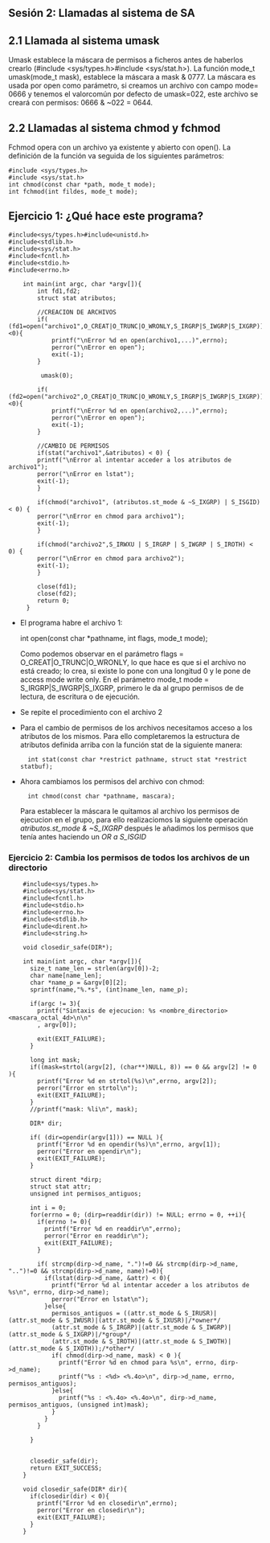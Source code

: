 ## Sesión 2: Llamadas al sistema de SA

## 2.1 Llamada al sistema umask

Umask establece la máscara de permisos a ficheros antes de haberlos crearlo (#include <sys/types.h>#include <sys/stat.h>). La función mode_t umask(mode_t mask), establece la máscara
a mask & 0777. La máscara es usada por open como parámetro, si creamos un archivo con campo mode= 0666  y tenemos el valorcomún por defecto de umask=022, este archivo se creará con permisos: 0666 & ~022 = 0644.

## 2.2 Llamadas al sistema chmod y fchmod

Fchmod opera con un archivo ya existente y abierto con open(). La definición de la función va seguida de los siguientes parámetros:

    #include <sys/types.h>
    #include <sys/stat.h>
    int chmod(const char *path, mode_t mode);
    int fchmod(int fildes, mode_t mode);

## Ejercicio 1: ¿Qué hace este programa?

    #include<sys/types.h>#include<unistd.h>
    #include<stdlib.h>
    #include<sys/stat.h>
    #include<fcntl.h>
    #include<stdio.h>
    #include<errno.h>
    
        int main(int argc, char *argv[]){
            int fd1,fd2;
            struct stat atributos;
        
            //CREACION DE ARCHIVOS
            if( (fd1=open("archivo1",O_CREAT|O_TRUNC|O_WRONLY,S_IRGRP|S_IWGRP|S_IXGRP))<0){
                printf("\nError %d en open(archivo1,...)",errno);
                perror("\nError en open");
                exit(-1);
            }
            
             umask(0);
             
            if( (fd2=open("archivo2",O_CREAT|O_TRUNC|O_WRONLY,S_IRGRP|S_IWGRP|S_IXGRP))<0){
                printf("\nError %d en open(archivo2,...)",errno);
                perror("\nError en open");
                exit(-1);
            }
            
            //CAMBIO DE PERMISOS
            if(stat("archivo1",&atributos) < 0) {
            printf("\nError al intentar acceder a los atributos de archivo1");
            perror("\nError en lstat");
            exit(-1);
            }
            
            if(chmod("archivo1", (atributos.st_mode & ~S_IXGRP) | S_ISGID) < 0) {
            perror("\nError en chmod para archivo1");
            exit(-1);
            }
            
            if(chmod("archivo2",S_IRWXU | S_IRGRP | S_IWGRP | S_IROTH) < 0) {
            perror("\nError en chmod para archivo2");
            exit(-1);
            }
            
            close(fd1);
            close(fd2);
            return 0;
         }
            
* El programa habre el archivo 1:

    int open(const char *pathname, int flags, mode_t mode);

    Como podemos observar en el parámetro flags = O_CREAT|O_TRUNC|O_WRONLY, lo que hace es que si el archivo no está creado; lo crea, si existe lo pone con una       longitud 0 y le pone de access mode write only. En el parámetro mode_t mode = S_IRGRP|S_IWGRP|S_IXGRP, primero le da al grupo permisos de de lectura, de           escritura o de ejecución.

* Se repite el procedimiento con el archivo 2

* Para el cambio de permisos de los archivos necesitamos acceso a los atributos de los mismos. Para ello completaremos la estructura de atributos definida arriba con la función stat de la siguiente manera:

        int stat(const char *restrict pathname, struct stat *restrict statbuf);
    
* Ahora cambiamos los permisos del archivo con chmod:

        int chmod(const char *pathname, mascara);

    Para establecer la máscara le quitamos al archivo los permisos de ejecucion en el grupo, para ello realizaciomos la siguiente operación *atributos.st_mode &       ~S_IXGRP* después le añadimos los permisos que tenía antes haciendo un *OR a S_ISGID*

### Ejercicio 2: Cambia los permisos de todos los archivos de un directorio


        #include<sys/types.h>
        #include<sys/stat.h>
        #include<fcntl.h>
        #include<stdio.h>
        #include<errno.h>
        #include<stdlib.h>
        #include<dirent.h>
        #include<string.h>

        void closedir_safe(DIR*);

        int main(int argc, char *argv[]){
          size_t name_len = strlen(argv[0])-2;
          char name[name_len];
          char *name_p = &argv[0][2];
          sprintf(name,"%.*s", (int)name_len, name_p);

          if(argc != 3){
            printf("Sintaxis de ejecucion: %s <nombre_directorio> <mascara_octal_4d>\n\n"
            , argv[0]);

            exit(EXIT_FAILURE);
          }

          long int mask;
          if((mask=strtol(argv[2], (char**)NULL, 8)) == 0 && argv[2] != 0 ){
            printf("Error %d en strtol(%s)\n",errno, argv[2]);
            perror("Error en strtol\n");
            exit(EXIT_FAILURE);
          }
          //printf("mask: %li\n", mask);

          DIR* dir;

          if( (dir=opendir(argv[1])) == NULL ){
            printf("Error %d en opendir(%s)\n",errno, argv[1]);
            perror("Error en opendir\n");
            exit(EXIT_FAILURE);
          }

          struct dirent *dirp;
          struct stat attr;
          unsigned int permisos_antiguos;

          int i = 0;
          for(errno = 0; (dirp=readdir(dir)) != NULL; errno = 0, ++i){
            if(errno != 0){
              printf("Error %d en readdir\n",errno);
              perror("Error en readdir\n");
              exit(EXIT_FAILURE);
            }

            if( strcmp(dirp->d_name, ".")!=0 && strcmp(dirp->d_name, "..")!=0 && strcmp(dirp->d_name, name)!=0){
              if(lstat(dirp->d_name, &attr) < 0){
                printf("Error %d al intentar acceder a los atributos de %s\n", errno, dirp->d_name);
                perror("Error en lstat\n");
              }else{
                permisos_antiguos = ((attr.st_mode & S_IRUSR)|(attr.st_mode & S_IWUSR)|(attr.st_mode & S_IXUSR)|/*owner*/
                (attr.st_mode & S_IRGRP)|(attr.st_mode & S_IWGRP)|(attr.st_mode & S_IXGRP)|/*group*/
                (attr.st_mode & S_IROTH)|(attr.st_mode & S_IWOTH)|(attr.st_mode & S_IXOTH));/*other*/
                if( chmod(dirp->d_name, mask) < 0 ){
                  printf("Error %d en chmod para %s\n", errno, dirp->d_name);
                  printf("%s : <%d> <%.4o>\n", dirp->d_name, errno, permisos_antiguos);
                }else{
                  printf("%s : <%.4o> <%.4o>\n", dirp->d_name, permisos_antiguos, (unsigned int)mask);
                }
              }
            }

          }


          closedir_safe(dir);
          return EXIT_SUCCESS;
        }

        void closedir_safe(DIR* dir){
          if(closedir(dir) < 0){
            printf("Error %d en closedir\n",errno);
            perror("Error en closedir\n");
            exit(EXIT_FAILURE);
          }
        }
            
            
            
            
            
            
            
            
            
